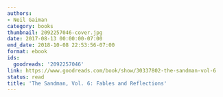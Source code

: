 ```yaml
---
authors:
- Neil Gaiman
category: books
thumbnail: 2092257046-cover.jpg
date: 2017-08-13 00:00:00-07:00
end_date: 2018-10-08 22:53:56-07:00
format: ebook
ids:
  goodreads: '2092257046'
link: https://www.goodreads.com/book/show/30337802-the-sandman-vol-6
status: read
title: 'The Sandman, Vol. 6: Fables and Reflections'
---
```

